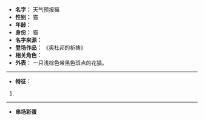 
- **名字：** 天气预报猫
- **性别：** 猫
- **年龄：** 
- **身份：** 猫
- **名字来源：** 
- **登场作品：** 《奥杜邦的祈祷》
- **相关角色：** 
- **外表：** 一只浅棕色带黑色斑点的花猫。

---

- **特征：** 
1. 

---

- **串场彩蛋** 